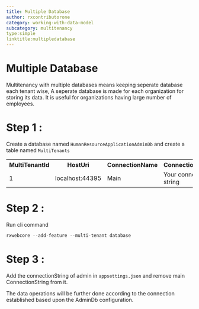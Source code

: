 ```yaml
---
title: Multiple Database
author: rxcontributorone
category: working-with-data-model
subcategory: multitenancy
type:simple
linktitle:multipledatabase
---
```

# Multiple Database

Multitenancy with multiple databases means keeping seperate database each tenant wise, A seperate database is made for each organization for storing its data. It is useful for organizations having large number of employees.   

# Step 1 : 
Create a database named `HumanResourceApplicationAdminDb` and create a table named `MultiTenants`

<table class="table table-bordered">
<tr><th>MultiTenantId</th><th>HostUri</th><th>ConnectionName</th><th>ConnectionString</th></tr>
<tr><td>1</td><td>localhost:44395</td><td>Main</td><td>Your connection string</td></tr>
</table>

# Step 2 : 
Run cli command   

````js
rxwebcore --add-feature --multi-tenant database
````

# Step 3 : 
Add the connectionString of admin in `appsettings.json` and remove main ConnectionString from it.

The data operations will be further done according to the connection established based upon the AdminDb configuration. 


